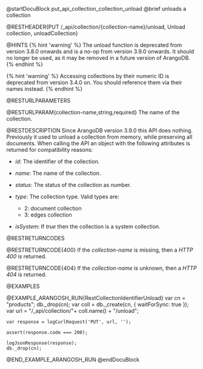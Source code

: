 
@startDocuBlock put_api_collection_collection_unload
@brief unloads a collection

@RESTHEADER{PUT /_api/collection/{collection-name}/unload, Unload collection, unloadCollection}

@HINTS
{% hint 'warning' %}
The unload function is deprecated from version 3.8.0 onwards and is a no-op 
from version 3.9.0 onwards. It should no longer be used, as it may be removed
in a future version of ArangoDB.
{% endhint %}

{% hint 'warning' %}
Accessing collections by their numeric ID is deprecated from version 3.4.0 on.
You should reference them via their names instead.
{% endhint %}

@RESTURLPARAMETERS

@RESTURLPARAM{collection-name,string,required}
The name of the collection.

@RESTDESCRIPTION
Since ArangoDB version 3.9.0 this API does nothing. Previously it used to
unload a collection from memory, while preserving all documents.
When calling the API an object with the following attributes is
returned for compatibility reasons:

- *id*: The identifier of the collection.

- *name*: The name of the collection.

- *status*: The status of the collection as number.

- *type*: The collection type. Valid types are:
  - 2: document collection
  - 3: edges collection

- *isSystem*: If *true* then the collection is a system collection.

@RESTRETURNCODES

@RESTRETURNCODE{400}
If the *collection-name* is missing, then a *HTTP 400* is
returned.

@RESTRETURNCODE{404}
If the *collection-name* is unknown, then a *HTTP 404* is returned.

@EXAMPLES

@EXAMPLE_ARANGOSH_RUN{RestCollectionIdentifierUnload}
    var cn = "products";
    db._drop(cn);
    var coll = db._create(cn, { waitForSync: true });
    var url = "/_api/collection/"+ coll.name() + "/unload";

    var response = logCurlRequest('PUT', url, '');

    assert(response.code === 200);

    logJsonResponse(response);
    db._drop(cn);
@END_EXAMPLE_ARANGOSH_RUN
@endDocuBlock
